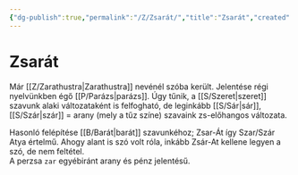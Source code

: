 ```yaml
---
{"dg-publish":true,"permalink":"/Z/Zsarát/","title":"Zsarát","created":"2023-10-31T06:46","updated":"2024-10-26T00:53"}
---
```



# Zsarát

Már [[Z/Zarathustra\|Zarathustra]] nevénél szóba került. Jelentése régi nyelvünkben égő [[P/Parázs\|parázs]]. Úgy tűnik, a [[S/Szeret\|szeret]] szavunk alaki változataként is felfogható, de leginkább [[S/Sár\|sár]], [[S/Szár\|szár]] = arany (mely a tűz színe) szavaink zs-előhangos változata.  

Hasonló felépítése [[B/Barát\|barát]] szavunkéhoz; Zsar-Át így Szar/Szár Atya értelmű. Ahogy alant is szó volt róla, inkább Zsár-At kellene legyen a szó, de nem feltétel.  
A perzsa `zar` egyébiránt arany és pénz jelentésű.  